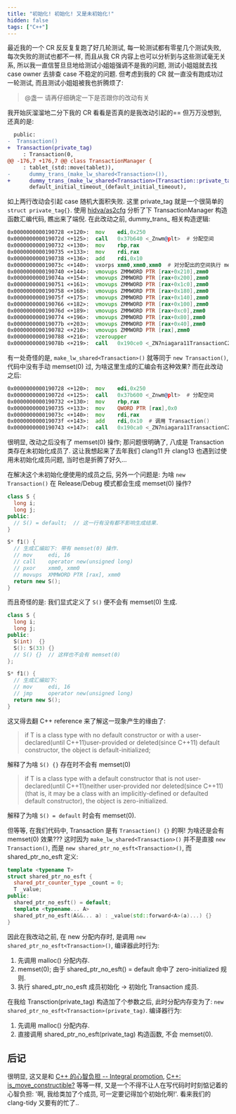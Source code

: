 ```yaml
---
title: "初始化! 初始化! 又是未初始化!"
hidden: false
tags: ["C++"]
---
```


最近我的一个 CR 反反复复跑了好几轮测试, 每一轮测试都有零星几个测试失败, 每次失败的测试也都不一样, 而且从我 CR 内容上也可以分析到与这些测试毫无关系, 所以我一直信誓旦旦地给测试小姐姐强调不是我的问题, 测试小姐姐就去找 case owner 去排查 case 不稳定的问题. 但考虑到我的 CR 就一直没有跑成功过一轮测试, 而且测试小姐姐被我也折腾烦了:

> @盏一 请再仔细确定一下是否跟你的改动有关

我开始灰溜溜地二分下我的 CR 看看是否真的是我改动引起的== 但万万没想到, 还真的是:

```diff
  public:
-  Transaction()
+  Transaction(private_tag)
     : Transaction(0,
@@ -176,7 +176,7 @@ class TransactionManager {
     : tablet_(std::move(tablet)),
-      dummy_trans_(make_lw_shared<Transaction>()),
+      dummy_trans_(make_lw_shared<Transaction>(Transaction::private_tag{})),
       default_initial_timeout_(default_initial_timeout),
```

如上两行改动会引起 case 随机大面积失败. 这里 private_tag 就是一个很简单的 `struct private_tag{}`. 使用 [hidva/as2cfg](https://hidva.com/g?u=https://github.com/hidva/as2cfg) 分析了下 TransactionManager 构造函数汇编代码, 瞧出来了端倪. 在此改动之前, dummy_trans_ 相关构造逻辑:

```asm
0x0000000000190728 <+120>:  mov    edi,0x250
0x000000000019072d <+125>:  call   0x37b640 <_Znwm@plt>  # 分配空间
0x0000000000190732 <+130>:  mov    rbp,rax
0x0000000000190735 <+133>:  mov    rdi,rax
0x0000000000190738 <+136>:  add    rdi,0x10
0x000000000019073c <+140>:  vxorps xmm0,xmm0,xmm0  # 对分配出的空间执行 memset(0) 操作
0x0000000000190740 <+144>:  vmovups ZMMWORD PTR [rax+0x210],zmm0
0x000000000019074a <+154>:  vmovups ZMMWORD PTR [rax+0x200],zmm0
0x0000000000190751 <+161>:  vmovups ZMMWORD PTR [rax+0x1c0],zmm0
0x0000000000190758 <+168>:  vmovups ZMMWORD PTR [rax+0x180],zmm0
0x000000000019075f <+175>:  vmovups ZMMWORD PTR [rax+0x140],zmm0
0x0000000000190766 <+182>:  vmovups ZMMWORD PTR [rax+0x100],zmm0
0x000000000019076d <+189>:  vmovups ZMMWORD PTR [rax+0xc0],zmm0
0x0000000000190774 <+196>:  vmovups ZMMWORD PTR [rax+0x80],zmm0
0x000000000019077b <+203>:  vmovups ZMMWORD PTR [rax+0x40],zmm0
0x0000000000190782 <+210>:  vmovups ZMMWORD PTR [rax],zmm0
0x0000000000190788 <+216>:  vzeroupper
0x000000000019078b <+219>:  call   0x190ce0 <_ZN7niagara11TransactionC2Ev>  # 调用 Transaction()
```

有一处奇怪的是, `make_lw_shared<Transaction>()` 就等同于 `new Transaction()`, 代码中没有手动 memset(0) 过, 为啥这里生成的汇编会有这种效果? 而在此改动之后:

```asm
0x0000000000190728 <+120>:  mov    edi,0x250
0x000000000019072d <+125>:  call   0x37b600 <_Znwm@plt>  # 分配空间
0x0000000000190732 <+130>:  mov    rbp,rax
0x0000000000190735 <+133>:  mov    QWORD PTR [rax],0x0
0x000000000019073c <+140>:  mov    rdi,rax
0x000000000019073f <+143>:  add    rdi,0x10  # 调用 Transaction()
0x0000000000190743 <+147>:  call   0x190ca0 <_ZN7niagara11TransactionC2ENS0_11private_tagE>
```

很明显, 改动之后没有了 memset(0) 操作; 那问题很明确了, 八成是 Transaction 类存在未初始化成员了. 这让我想起来了去年我们 clang11 升 clang13 也遇到过使用未初始化成员问题, 当时也是折腾了好久...

在解决这个未初始化便使用的成员之后, 另外一个问题是: 为啥 `new Transaction()` 在 Release/Debug 模式都会生成 memset(0) 操作?

```c++
class S {
  long i;
  long j;
public:
  // S() = default;  // 这一行有没有都不影响生成结果.
}

S* f1() {
  // 生成汇编如下: 带有 memset(0) 操作.
  // mov     edi, 16
  // call    operator new(unsigned long)
  // pxor    xmm0, xmm0
  // movups  XMMWORD PTR [rax], xmm0
  return new S();
}
```

而且奇怪的是: 我们显式定义了 `S()` 便不会有 memset(0) 生成.

```c++
class S {
  long i;
  long j;
public:
  S(int)  {}
  S(): S(33) {}
  // S() {}  // 这样也不会有 memset(0)
};

S* f1() {
  // 生成汇编如下:
  // mov     edi, 16
  // jmp     operator new(unsigned long)
  return new S();
}
```

这又得去翻 C++ reference 来了解这一现象产生的缘由了:

> if T is a class type with no default constructor or with a user-declared(until C++11)user-provided or deleted(since C++11) default constructor, the object is default-initialized;

解释了为啥 `S() {}` 存在时不会有 memset(0)

> if T is a class type with a default constructor that is not user-declared(until C++11)neither user-provided nor deleted(since C++11) (that is, it may be a class with an implicitly-defined or defaulted default constructor), the object is zero-initialized.

解释了为啥 `S() = default` 时会有 memset(0).

但等等, 在我们代码中, Transaction 是有 `Transaction() {}` 的啊! 为啥还是会有 memset(0) 效果??? 这时因为 `make_lw_shared<Transaction>()` 并不是直接 `new Transaction()`, 而是 `new shared_ptr_no_esft<Transaction>()`, 而 shared_ptr_no_esft 定义:

```c++
template <typename T>
struct shared_ptr_no_esft {
  shared_ptr_counter_type _count = 0;
  T _value;
public:
  shared_ptr_no_esft() = default;
  template <typename... A>
  shared_ptr_no_esft(A&&... a) : _value(std::forward<A>(a)...) {}
}
```

因此在我改动之前, 在 new 分配内存时, 是调用 `new shared_ptr_no_esft<Transaction>()`, 编译器此时行为:
1. 先调用 malloc() 分配内存.
2. memset(0); 由于 shared_ptr_no_esft() = default 命中了 zero-initialized 规则.
3. 执行 shared_ptr_no_esft 成员初始化 -> 初始化 Transaction 成员.

在我给 Transction(private_tag) 构造加了个参数之后, 此时分配内存变为了: `new shared_ptr_no_esft<Transaction>(private_tag)`. 编译器行为:
1. 先调用 malloc() 分配内存.
2. 直接调用 shared_ptr_no_esft(private_tag) 构造函数, 不会 memset(0).

## 后记

很明显, 这又是和 [C++ 的心智负担 -- Integral promotion](https://ata.atatech.org/articles/11000234868), [C++: is_move_constructible?](https://ata.atatech.org/articles/11000258881) 等等一样, 又是一个不得不让人在写代码时时刻惦记着的心智负担: '啊, 我给类加了个成员, 可一定要记得加个初始化啊!'. 看来我们的 clang-tidy 又要有的忙了..

